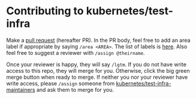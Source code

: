 # Contributing to kubernetes/test-infra

Make a [pull request](https://help.github.com/articles/about-pull-requests/) (hereafter PR). In the PR body, feel free to add an area label if appropriate by saying `/area <AREA>`. The list of labels is [here](https://github.com/kubernetes/test-infra/labels). Also feel free to suggest a reviewer with `/assign @theirname`.

Once your reviewer is happy, they will say `/lgtm`. If you do not have write access to this repo, they will merge for you. Otherwise, click the big green merge button when ready to merge. If neither you nor your reviewer have write access, please `/assign` someone from [kubernetes/test-infra-maintainers](https://github.com/orgs/kubernetes/teams/test-infra-maintainers/members) and ask them to merge for you.
